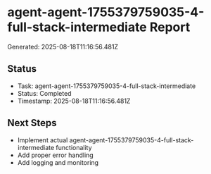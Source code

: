 # agent-agent-1755379759035-4-full-stack-intermediate Report

Generated: 2025-08-18T11:16:56.481Z

## Status
- Task: agent-agent-1755379759035-4-full-stack-intermediate
- Status: Completed
- Timestamp: 2025-08-18T11:16:56.481Z

## Next Steps
- Implement actual agent-agent-1755379759035-4-full-stack-intermediate functionality
- Add proper error handling
- Add logging and monitoring

